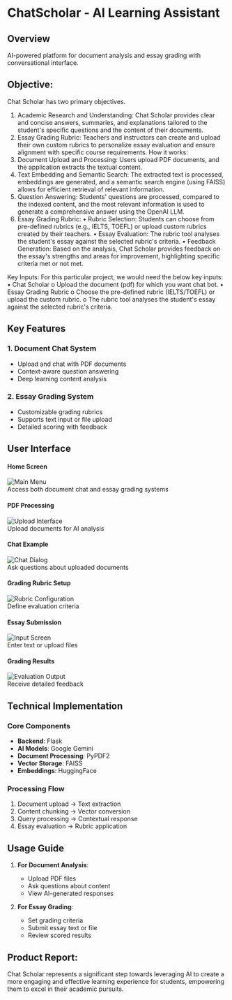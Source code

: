 # ChatScholar - AI Learning Assistant

## Overview
AI-powered platform for document analysis and essay grading with conversational interface.

## Objective:
Chat Scholar has two primary objectives.
1.	Academic Research and Understanding: Chat Scholar provides clear and concise answers, summaries, and explanations tailored to the student's specific questions and the content of their documents.
2.	Essay Grading Rubric: Teachers and instructors can create and upload their own custom rubrics to personalize essay evaluation and ensure alignment with specific course requirements.
How it works:
1.	Document Upload and Processing: Users upload PDF documents, and the application extracts the textual content.
2.	Text Embedding and Semantic Search: The extracted text is processed, embeddings are generated, and a semantic search engine (using FAISS) allows for efficient retrieval of relevant information.
3.	Question Answering: Students' questions are processed, compared to the indexed content, and the most relevant information is used to generate a comprehensive answer using the OpenAI LLM.
4.	Essay Grading Rubric:
•	Rubric Selection: Students can choose from pre-defined rubrics (e.g., IELTS, TOEFL) or upload custom rubrics created by their teachers.
•	Essay Evaluation: The rubric tool analyses the student's essay against the selected rubric's criteria.
•	Feedback Generation: Based on the analysis, Chat Scholar provides feedback on the essay's strengths and areas for improvement, highlighting specific criteria met or not met.

Key Inputs: 
For this particular project, we would need the below key inputs:
•	Chat Scholar
o	Upload the document (pdf) for which you want chat bot.
•	Essay Grading Rubric
o	Choose the pre-defined rubric (IELTS/TOEFL) or upload the custom rubric.
o	The rubric tool analyses the student's essay against the selected rubric's criteria.


## Key Features

### 1. Document Chat System
- Upload and chat with PDF documents
- Context-aware question answering
- Deep learning content analysis

### 2. Essay Grading System
- Customizable grading rubrics
- Supports text input or file upload
- Detailed scoring with feedback

## User Interface

#### Home Screen
![Main Menu](frontend/e1.png)  
Access both document chat and essay grading systems

#### PDF Processing
![Upload Interface](frontend/e5.png)  
Upload documents for AI analysis

#### Chat Example
![Chat Dialog](frontend/e6.png)  
Ask questions about uploaded documents

#### Grading Rubric Setup
![Rubric Configuration](frontend/e2.png)  
Define evaluation criteria

#### Essay Submission
![Input Screen](frontend/e3.png)  
Enter text or upload files

#### Grading Results
![Evaluation Output](frontend/e4.png)  
Receive detailed feedback

## Technical Implementation

### Core Components
- **Backend**: Flask
- **AI Models**: Google Gemini
- **Document Processing**: PyPDF2
- **Vector Storage**: FAISS
- **Embeddings**: HuggingFace

### Processing Flow
1. Document upload → Text extraction
2. Content chunking → Vector conversion
3. Query processing → Contextual response
4. Essay evaluation → Rubric application

## Usage Guide

1. **For Document Analysis**:
   - Upload PDF files
   - Ask questions about content
   - View AI-generated responses

2. **For Essay Grading**:
   - Set grading criteria
   - Submit essay text or file
   - Review scored results


## Product Report:
Chat Scholar represents a significant step towards leveraging AI to create a more engaging and effective learning experience for students, empowering them to excel in their academic pursuits.




